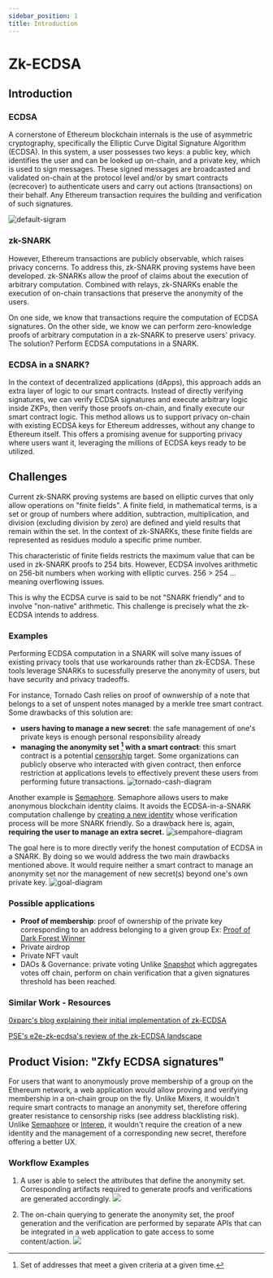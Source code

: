 ```yaml
---
sidebar_position: 1
title: Introduction
---
```


# Zk-ECDSA

## Introduction

### ECDSA

A cornerstone of Ethereum blockchain internals is the use of asymmetric cryptography, specifically the Elliptic Curve Digital Signature Algorithm (ECDSA). In this system, a user possesses two keys: a public key, which identifies the user and can be looked up on-chain, and a private key, which is used to sign messages. These signed messages are broadcasted and validated on-chain at the protocol level and/or by smart contracts (ecrecover) to authenticate users and carry out actions (transactions) on their behalf. Any Ethereum transaction requires the building and verification of such signatures.

![default-sigram](https://i.imgur.com/YjyBDA3.png)

### zk-SNARK

However, Ethereum transactions are publicly observable, which raises privacy concerns. To address this, zk-SNARK proving systems have been developed. zk-SNARKs allow the proof of claims about the execution of arbitrary computation. Combined with relays, zk-SNARKs enable the execution of on-chain transactions that preserve the anonymity of the users.

On one side, we know that transactions require the computation of ECDSA signatures. On the other side, we know we can perform zero-knowledge proofs of arbitrary computation in a zk-SNARK to preserve users' privacy. The solution? Perform ECDSA computations in a SNARK.

### ECDSA in a SNARK?

In the context of decentralized applications (dApps), this approach adds an extra layer of logic to our smart contracts. Instead of directly verifying signatures, we can verify ECDSA signatures and execute arbitrary logic inside ZKPs, then verify those proofs on-chain, and finally execute our smart contract logic. This method allows us to support privacy on-chain with existing ECDSA keys for Ethereum addresses, without any change to Ethereum itself. This offers a promising avenue for supporting privacy where users want it, leveraging the millions of ECDSA keys ready to be utilized.


## Challenges
Current zk-SNARK proving systems are based on elliptic curves that only allow operations on "finite fields". A finite field, in mathematical terms, is a set or group of numbers where addition, subtraction, multiplication, and division (excluding division by zero) are defined and yield results that remain within the set. In the context of zk-SNARKs, these finite fields are represented as residues modulo a specific prime number.

This characteristic of finite fields restricts the maximum value that can be used in zk-SNARK proofs to 254 bits. However, ECDSA involves arithmetic on 256-bit numbers when working with elliptic curves. 256 > 254 ... meaning overflowing issues.  

This is why the ECDSA curve is said to be not "SNARK friendly" and to involve "non-native" arithmetic. This challenge is precisely what the zk-ECDSA intends to address.

### Examples

Performing ECDSA computation in a SNARK will solve many issues of existing privacy tools that use workarounds rather than zk-ECDSA. These tools leverage SNARKs to sucessfully preserve the anonymity of users, but have security and privacy tradeoffs.

For instance, Tornado Cash relies on proof of ownwership of a note that belongs to a set of unspent notes managed by a merkle tree smart contract. Some drawbacks of this solution are:

- **users having to manage a new secret**: the safe management of one's private keys is enough personal responsibility already
- **managing the anonymity set [^first] with a smart contract**: this smart contract is a potential [censorship](https://home.treasury.gov/news/press-releases/jy0916) target.
  Some organizations can publicly observe who interacted with given contract, then enforce restriction at applications levels to effectively prevent these users from performing future transactions.
  ![tornado-cash-diagram](https://i.imgur.com/M60Tm71.png)

[^first]: Set of addresses that meet a given criteria at a given time.

Another example is [Semaphore](http://semaphore.appliedzkp.org/). Semaphore allows users to make anonymous blockchain identity claims. It avoids the ECDSA-in-a-SNARK computation challenge by [creating a new identity](http://semaphore.appliedzkp.org/docs/guides/identities) whose verification process will be more SNARK friendly. So a drawback here is, again, **requiring the user to manage an extra secret.**
![sempahore-diagram](https://i.imgur.com/P4L8StW.png)

The goal here is to more directly verify the honest computation of ECDSA in a SNARK. By doing so we would address the two main drawbacks mentioned above. It would require neither a smart contract to manage an anonymity set nor the management of new secret(s) beyond one's own private key.
![goal-diagram](https://i.imgur.com/lLEY7c9.png)

### Possible applications

- **Proof of membership**: proof of ownership of the private key corresponding to an address belonging to a given group
  Ex: [Proof of Dark Forest Winner](https://github.com/jefflau/zk-identity)
- Private airdrop
- Private NFT vault
- DAOs & Governance: private voting
  Unlike [Snapshot](https://snapshot.org/) which aggregates votes off chain, perform on chain verification that a given signatures threshold has been reached.

### Similar Work - Resources

[0xparc's blog explaining their initial implementation of zk-ECDSA](https://0xparc.org/blog/zk-ecdsa-1)

[PSE's e2e-zk-ecdsa's review of the zk-ECDSA landscape](https://mirror.xyz/privacy-scaling-explorations.eth/djxf2g9VzUcss1e-gWIL2DSRD4stWggtTOcgsv1RlxY)

## Product Vision: "Zkfy ECDSA signatures"

For users that want to anonymously prove membership of a group on the Ethereum network, a web application would allow proving and verifying membership in a on-chain group on the fly.
Unlike Mixers, it wouldn't require smart contracts to manage an anonymity set, therefore offering greater resistance to censorship risks (see address blacklisting risk).  
Unlike [Semaphore](http://semaphore.appliedzkp.org/) or [Interep](https://interep.link/), it wouldn't require the creation of a new identity and the management of a corresponding new secret, therefore offering a better UX.

### Workflow Examples

1. A user is able to select the attributes that define the anonymity set. Corresponding artifacts required to generate proofs and verifications are generated accordingly.
   ![](https://i.imgur.com/Kf6HtvQ.png)

2. The on-chain querying to generate the anonymity set, the proof generation and the verification are performed by separate APIs that can be integrated in a web application to gate access to some content/action.
   ![](https://i.imgur.com/TGrnNdS.png)
